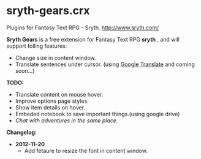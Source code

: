 sryth-gears.crx
===============

Plugins for Fantasy Text RPG - Sryth.  http://www.sryth.com/

**Sryth Gears** is a free extension for Fantasy Text RPG **sryth** , and will support folling features:

 * Change size in content window. 
 * Translate sentences under cursor. (using [Google Translate][gt] and coming soon...)

**TODO:**

 * Translate content on mouse hover.
 * Improve options page styles.
 * Show item details on hover.
 * Embeded notebook to save important things.(using google drive)
 * *Chat with adventures in the same place.*

**Changelog:**

 * **2012-11-20**
   - Add fetaure to resize the font in content window.

[gt]: http://translate.google.com
